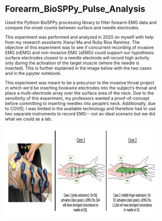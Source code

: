 # Forearm_BioSPPy_Pulse_Analysis
Used the Pythion BioSPPy processing library to filter forearm EMG data and compare the onset counts between surface and needle electrodes. 

This experiment was performed and analyzed in 2020 on myself with help from my research assistants Xiaoyi Ma and Ruby Rios Ramirez. The objective of this experiment was to see if concurrent recording of invasive EMG (nEMG) and non-invasive EMG (sEMG) could support our hypothesis: surface electrodes closest to a needle electrode will record high activity only during the activation of the target muscle (where the needle is inserted). This is further explained in the image below with the two cases and in the jupyter notebook. 

This experiment was meant to be a precursor to the invasive throat project in which we'd be inserting hookwire electrodes into the subject’s throat and place a multi-electrode array over the surface area of the neck. Due to the sensitivity of this experiment, my professors wanted a proof-of-concept before committing to inserting needles into people’s neck. Additionally, due to COVID, I was limited in the available technology and therefore had to use two separate instruments to record EMG-- not an ideal scenario but we did what we could as a lab.

<img src="Experiment_Hypothesis.png" width=5000 height=300 />
